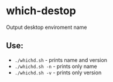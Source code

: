 # which-destop
Output desktop enviroment name

## Use:

* `./whichd.sh` - prints name and version
* `./whichd.sh -n` - prints only name
* `./whichd.sh -v` - prints only version